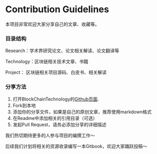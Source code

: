 # Contribution Guidelines

本项目非常欢迎大家分享自己的文章、收藏等。

### 目录结构

Research：学术界研究论文、论文相关解读、论文翻译等

Technology：区块链相关技术文章、书籍

Project： 区块链相关项目源码、白皮书、相关解读

### 分享方法

1. 打开BlockChainTechnology的[Github页面](https://github.com/sarah21cn/BlockChainTechnology).
2. Fork到本地
3. 添加你的分享文件，如果是自己的原创文章，推荐使用markdown格式
4. 在Readme中添加相关的引用目录（可选）
5. 发起Pull Request，请务必添加分享的详细描述

我们热切期待更多的人参与项目的编撰工作～

后续我们计划将相关的资源收录编写一本Gitbook，欢迎大家踊跃投稿～

